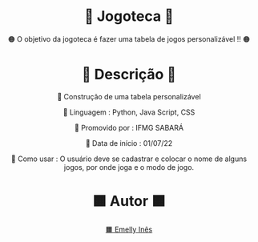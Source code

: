  <h1 align="center"> 🧡 Jogoteca 🧡 </h1>
 <p align="center">🟠 O objetivo da jogoteca é fazer uma tabela de jogos personalizável !! 🟠</p>
 <h1 align="center">🔶  Descrição  🔶</h1>
 <p align="center">🔶 Construção de uma tabela personalizável</p>
 <p align="center">🔶 Linguagem : Python, Java Script, CSS </p>
 <p align="center">🔶 Promovido por : IFMG SABARÁ </p>
 <p align="center">🔶 Data de início : 01/07/22 </p>
 <p align="center">🔶 Como usar : O usuário deve se cadastrar e colocar o nome de alguns jogos, por onde joga e o modo de jogo. </p>
 <h1 align="center"> 🟧 Autor 🟧 </h1>
 <p align="center"> <a href = "https://github.com/EmellyInes"> 🟧 Emelly Inês </a>
